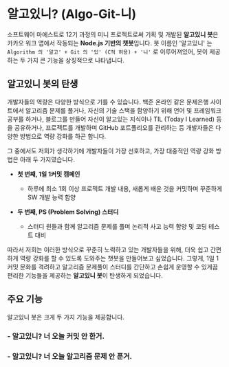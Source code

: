# 알고있니? (Algo-Git-니)
소프트웨어 마에스트로 12기 과정의 미니 프로젝트로써 기획 및 개발된 **알고있니 봇**은 카카오 워크 앱에서 작동되는 **Node.js 기반의 챗봇**입니다. 봇 이름인 '알고있니' 는 `Algorithm 의 '알고' + Git 의 '있' (C적 허용) + '니'` 로 이루어져있어, 봇이 제공하는 두 가지 큰 기능을 상징적으로 나타냅니다. 

## 알고있니 봇의 탄생
개발자들의 역량은 다양한 방식으로 기를 수 있습니다. 백준 온라인 같은 문제은행 사이트에서 알고리즘 문제를 풀거나, 자신의 기술 스택을 함양하기 위해 언어 및 프레임워크 공부를 하거나, 블로그를 만들어 자신이 알고있는 지식이나 TIL (Today I Learned) 등을 공유하거나, 프로젝트를 개발하며 GitHub 포트폴리오를 관리하는 등 개발자들은 다양한 방법으로 역량 강화를 하곤 합니다.

그 중에서도 저희가 생각하기에 개발자들이 가장 선호하고, 가장 대중적인 역량 강화 방법은 아래 두 가지였습니다.

- **첫 번째, 1일 1커밋 캠페인** 
  - 하루에 최소 1회 이상 프로젝트 개발 내용, 새롭게 배운 것을 커밋하며 꾸준하게 SW 개발 능력 함양
 
- **두 번째, PS (Problem Solving) 스터디** 
  - 스터디 원들과 함께 알고리즘 문제를 풀며 논리적 사고 능력 함양 및 코딩 테스트 대비

따라서 저희는 이러한 방식으로 꾸준히 노력하고 있는 개발자들을 위해, 더욱 쉽고 간편하게 역량 강화를 할 수 있도록 도와주는 챗봇을 만들어보고 싶었습니다. 그렇게, 1일 1커밋 문화를 격려하고 알고리즘 문제풀이 스터디를 간단하고 손쉽게 운영할 수 있게끔 편리한 기능들을 제공하는 **알고있니 봇**이 탄생하게 되었습니다.

## 주요 기능
알고있니 봇은 크게 두 가지 기능을 제공합니다.
### - 알고있니? 너 오늘 커밋 안 한거.
### - 알고있니? 너 오늘 알고리즘 문제 안 푼거.
